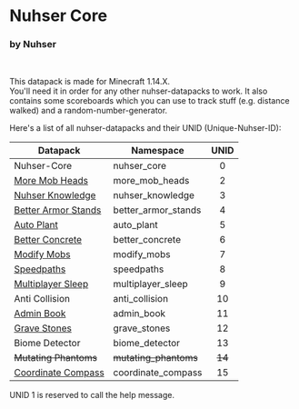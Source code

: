 # Nuhser Core

### by Nuhser

<br>

This datapack is made for Minecraft 1.14.X.  
You'll need it in order for any other nuhser-datapacks to work. It also contains some scoreboards which you can use to track stuff (e.g. distance walked) and a random-number-generator.

Here's a list of all nuhser-datapacks and their UNID (Unique-Nuhser-ID):  

| Datapack | Namespace | UNID |
| -------- | --------- | :----: |
| Nuhser-Core | nuhser_core | 0 |
| [More Mob Heads](https://github.com/Nuhser/more_mob_heads "More Mob Heads") | more_mob_heads | 2 |
| [Nuhser Knowledge](https://github.com/Nuhser/nuhser_knowledge "Nuhser Knowledge") | nuhser_knowledge | 3 |
| [Better Armor Stands](https://github.com/Nuhser/better_armor_stands "Better Armor Stands") | better_armor_stands | 4 |
| [Auto Plant](https://github.com/Nuhser/auto_plant "Auto Plant") | auto_plant | 5 |
| [Better Concrete](https://github.com/Nuhser/better_concrete "Better Concrete") | better_concrete | 6 |
| [Modify Mobs](https://github.com/Nuhser/modify_mobs "Modify Mobs") | modify_mobs | 7 |
| [Speedpaths](https://github.com/Nuhser/speedpaths "Speedpaths") | speedpaths | 8 |
| [Multiplayer Sleep](https://github.com/Nuhser/multiplayer_sleep "Multiplayer Sleep") | multiplayer_sleep | 9 |
| Anti Collision | anti_collision | 10 |
| [Admin Book](https://github.com/Nuhser/admin_book "Admin Book") | admin_book | 11 |
| [Grave Stones](https://github.com/Nuhser/grave_stones "Grave Stones") | grave_stones | 12 |
| Biome Detector | biome_detector | 13 |
| ~~Mutating Phantoms~~ | ~~mutating_phantoms~~ | ~~14~~ |
| [Coordinate Compass](https://github.com/Nuhser/coordinate_compass "Coordinate Compass") | coordinate_compass | 15 |

UNID 1 is reserved to call the help message.
